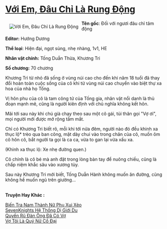 <a href="https://utruyen.com/truyen/voi-em-dau-chi-la-rung-dong/19031/" title="Với Em, Đâu Chỉ Là Rung Động"><h1>Với Em, Đâu Chỉ Là Rung Động</h1></a><div style="display:table"><img align="right" style="float: left; padding: 10px;" src="https://utruyen.com/images/story/200x260/voi-em-dau-chi-la-rung-dong.jpg" alt="Với Em, Đâu Chỉ Là Rung Động"><b>Tên gốc</b>: Đối với ngươi đâu chỉ tâm động<p></p><b>Editor:</b> Hướng Dương<p></p><b>Thể loại</b>: Hiện đại, ngọt sủng, nhẹ nhàng, 1v1, HE<p></p><b>Nhân vật chính:</b> Tống Duẫn Thừa, Khương Tri<p></p><b>Số chương:</b> 70 chương<p></p>Khương Trì từ nhỏ đã sống ở vùng núi cao cho đến khi năm 18 tuổi đã thay đổi hoàn toàn cuộc sống của cô khi từ vùng núi cao chuyển vào biệt thự xa hoa của nhà họ Tống.<p></p>Vị hôn phu của cô là tam công tử của Tống gia, nhân vật nổi danh là thủ đoạn mạnh mẽ, cũng là người kiên định với chủ nghĩa không kết hôn.<p></p>Mãi tới sau này khi chú già chạy theo sau một cô gái, tủi thân gọi "Vợ ơi", mọi người mới được mở rộng tầm mắt.<p></p>Chỉ có Khương Tri biết rõ, mỗi khi tới nửa đêm, người nào đó đều khinh xa thục lộ* trèo qua ban công, mặt dày chui vào trong chăn của cô, muốn ôm cô hôn cô, bắt người ta gọi là ca ca, vừa to gan lại vừa xấu xa.<p></p>(Khinh xa thục lộ: Xe nhẹ đường quen.)<p></p>Cô chính là cô bé mà anh đặt trong lòng bàn tay để nuông chiều, cũng là chấp niệm khắc sâu vào xương tủy.<p></p>Sau này Khương Tri mới biết, Tống Duẫn Hành không muốn ăn đường, cũng không hề muốn ngủ trên giường...</div><p><br><b>Truyện Hay Khác :</b></p><a href="https://utruyen.com/truyen/bien-tra-nam-thanh-nu-phu-xui-xeo/19474/" alt="Biến Tra Nam Thành Nữ Phụ Xui Xẻo">Biến Tra Nam Thành Nữ Phụ Xui Xẻo</a><br/><a href="https://truyenngontinhay.wordpress.com/2019/10/03/sevenknights-he-thong-di-gioi-du/" alt="SevenKnights Hệ Thống Dị Giới Du">SevenKnights Hệ Thống Dị Giới Du</a><br/><a href="https://github.com/quanluxury/ngontinhhot/tree/master/truyenhay/19225/" alt="Quyến Rũ Đàn Ông Đã Có Vợ">Quyến Rũ Đàn Ông Đã Có Vợ</a><br/><a href="https://github.com/quanluxury/ngontinhhot/tree/master/truyenhay/19053/" alt="Vợ Tôi Là Quý Nữ Cổ Đại">Vợ Tôi Là Quý Nữ Cổ Đại</a><br/>